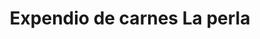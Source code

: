 ---
title: "Expendio de carnes La perla"
url: /amalfi/expendio-de-carnes-la-perla/
shop: Metzgerei
---